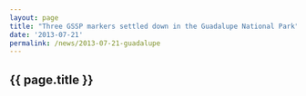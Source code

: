```yaml
---
layout: page
title: "Three GSSP markers settled down in the Guadalupe National Park"
date: '2013-07-21'
permalink: /news/2013-07-21-guadalupe
---
```


## {{ page.title }}


